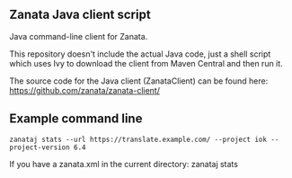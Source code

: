 Zanata Java client script
-------------------------

Java command-line client for Zanata.

This repository doesn't include the actual Java code, just a shell script which uses
Ivy to download the client from Maven Central and then run it.

The source code for the Java client (ZanataClient) can be found here:
https://github.com/zanata/zanata-client/



Example command line
---------------------
    zanataj stats --url https://translate.example.com/ --project iok --project-version 6.4


If you have a zanata.xml in the current directory:
    zanataj stats

